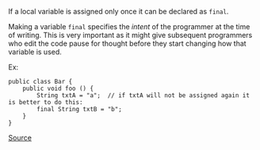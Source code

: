 If a local variable is assigned only once it can be declared as `final`.

Making a variable `final` specifies the *intent* of the programmer at the time of writing. This is very important as it might  give subsequent programmers who edit the code pause for thought before they start changing how that variable is used.

Ex:

```
public class Bar {
	public void foo () {
		String txtA = "a";  // if txtA will not be assigned again it is better to do this:
		final String txtB = "b";
	}
}
```

[Source](http://pmd.sourceforge.net/pmd-5.3.2/pmd-java/rules/java/optimizations.html#LocalVariableCouldBeFinal)
